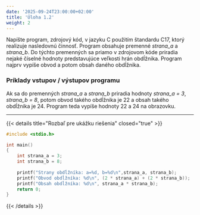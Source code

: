 ```yaml
---
date: '2025-09-24T23:00:00+02:00'
title: 'Úloha 1.2'
weight: 2
---
```


Napíšte program, zdrojový kód, v jazyku C použitím štandardu C17, ktorý realizuje nasledovnú činnosť.
Program obsahuje premenné _strana_a_ a _strana_b_. Do týchto premenných sa priamo v zdrojovom
kóde priradia nejaké číselné hodnoty predstavujúce veľkosti hrán obdĺžnika. Program najprv vypíše
obvod a potom obsah daného obdĺžnika.

### Príklady vstupov / výstupov programu

Ak sa do premenných _strana_a_ a _strana_b_ priradia hodnoty _strana_a = 3_, _strana_b = 8_, potom
obvod takého obdĺžnika je 22 a obsah takého obdĺžnika je 24. Program teda vypíše hodnoty 22 a 24
na obrazovku.

---

{{< details title="Rozbaľ pre ukážku riešenia" closed="true" >}}

```C
#include <stdio.h>

int main()
{
    int strana_a = 3;
    int strana_b = 8;
    
    printf("Strany obdĺžníka: a=%d, b=%d\n",strana_a, strana_b);
    printf("Obvod obdĺžníka: %d\n", (2 * strana_a) + (2 * strana_b));
    printf("Obsah obdĺžníka: %d\n", strana_a * strana_b);
    return 0;
}
```

{{< /details >}}
